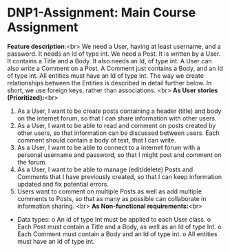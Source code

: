 # DNP1-Assignment: Main Course Assignment


<b>Feature description</b>:<br\>
We need a User, having at least username, and a password. It needs an Id of type int. We need a Post. It is written by a User. It contains a Title and a Body. It also needs an Id, of type int. A User can also write a Comment on a Post. A Comment just contains a Body, and an Id of type int.
All entities must have an Id of type int. The way we create relationships between the Entities is described in detail further below. In short, we use foreign keys, rather than associations.
<br\>
<b>As User stories (Prioritized):</b><br\>
  1.	As a User, I want to be create posts containing a header (title) and body on the internet forum, so that I can share information with other users.
  2.	As a User, I want to be able to read and comment on posts created by other users, so that information can be discussed between users. Each comment should contain a body of text, that I can write.
  3.	As a User, I want to be able to connect to a internet forum with a personal username and password, so that I might post and comment on the forum.
  4.	As a User, I want to be able to manage (edit/delete) Posts and Comments that I have previously created, so that I can keep information updated and fix potential errors.
  5.	Users want to comment on multiple Posts as well as add multiple comments to Posts, so that as many as possible can collaborate in information sharing.
<br\>
<b>As Non-functional requirements:</b><br\>
-	Data types:
  o	An id of type Int must be applied to each User class.
  o	Each Post must contain a Title and a Body, as well as an Id of type Int.
  o	Each Comment must contain a Body and an Id of type int.
  o	All entities must have an Id of type int.
